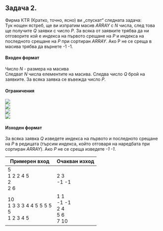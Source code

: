 ## Задача 2.

Фирма КТЯ (Кратко, точно, ясно) ви „спускат“ следната задача:<br>
Тук нощен ястреб, ще ви изпратим масив *ARRAY* с *N* числа, след това ще получите *Q* заявки с число *P*. За всяка от заявките трябва да ни отговорите кой е индекса на първото срещане на *P* и индекса на последното срещане на *P* при сортиран *ARRAY*. Ако P не се среща в масива трябва да върнете -1 -1.

#### Входен формат
Число *N* - размера на масива<br>
Следват *N* числа елементите на масива.
Следва число *Q* брой на заявките.
За всяка заявка се въвежда число *P*.

#### Ограничения
<img src="https://latex.codecogs.com/svg.latex?\Large&space;Q\le{100000}"><br>
<img src="https://latex.codecogs.com/svg.latex?\Large&space;N\le{100000}"><br>
<img src="https://latex.codecogs.com/svg.latex?\Large&space;A_i\le{3000000000}"><br>
<img src="https://latex.codecogs.com/svg.latex?\Large&space;P\le{3000000000}">

#### Изходен формат

За всяка заявка *Q* изведете индекса на първото и последното срещане на *P* в редицата (търсим индекса, който отговаря на наредбата при сортиран *ARRAY*). Ако *P* не се среща изведете *-1 -1*.

Примерен вход|Очакван изход
-|-
5<br>1 2 2 4 5<br>2<br>2 6|2 3<br>-1 -1
10<br>1 3 3 3 4 4 5 5 5 5<br>5<br>1 2 3 4 5|1 1<br>-1 -1<br>2 4<br>5 6<br>7 10
